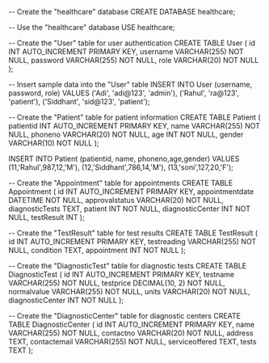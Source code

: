 -- Create the "healthcare" database
CREATE DATABASE healthcare;

-- Use the "healthcare" database
USE healthcare;

-- Create the "User" table for user authentication
CREATE TABLE User (
    id INT AUTO_INCREMENT PRIMARY KEY,
    username VARCHAR(255) NOT NULL,
    password VARCHAR(255) NOT NULL,
    role VARCHAR(20) NOT NULL
);

-- Insert sample data into the "User" table
INSERT INTO User (username, password, role) VALUES
('Adi', 'adi@123', 'admin'),
('Rahul', 'ra@123', 'patient'),
('Siddhant', 'sid@123', 'patient');

-- Create the "Patient" table for patient information
CREATE TABLE Patient (
    patientid INT AUTO_INCREMENT PRIMARY KEY,
    name VARCHAR(255) NOT NULL,
    phoneno VARCHAR(20) NOT NULL,
    age INT NOT NULL,
    gender VARCHAR(10) NOT NULL
);

INSERT INTO Patient (patientid, name, phoneno,age,gender) VALUES
(11,'Rahul',987,12,'M'),
(12,'Siddhant',786,14,'M'),
(13,'soni',127,20,'F');

-- Create the "Appointment" table for appointments
CREATE TABLE Appointment (
    id INT AUTO_INCREMENT PRIMARY KEY,
    appointmentdate DATETIME NOT NULL,
    approvalstatus VARCHAR(20) NOT NULL,
    diagnosticTests TEXT,
    patient INT NOT NULL,
    diagnosticCenter INT NOT NULL,
    testResult INT
);

-- Create the "TestResult" table for test results
CREATE TABLE TestResult (
    id INT AUTO_INCREMENT PRIMARY KEY,
    testreading VARCHAR(255) NOT NULL,
    condition TEXT,
    appointment INT NOT NULL
);

-- Create the "DiagnosticTest" table for diagnostic tests
CREATE TABLE DiagnosticTest (
    id INT AUTO_INCREMENT PRIMARY KEY,
    testname VARCHAR(255) NOT NULL,
    testprice DECIMAL(10, 2) NOT NULL,
    normalvalue VARCHAR(255) NOT NULL,
    units VARCHAR(20) NOT NULL,
    diagnosticCenter INT NOT NULL
);

-- Create the "DiagnosticCenter" table for diagnostic centers
CREATE TABLE DiagnosticCenter (
    id INT AUTO_INCREMENT PRIMARY KEY,
    name VARCHAR(255) NOT NULL,
    contactno VARCHAR(20) NOT NULL,
    address TEXT,
    contactemail VARCHAR(255) NOT NULL,
    serviceoffered TEXT,
    tests TEXT
);
